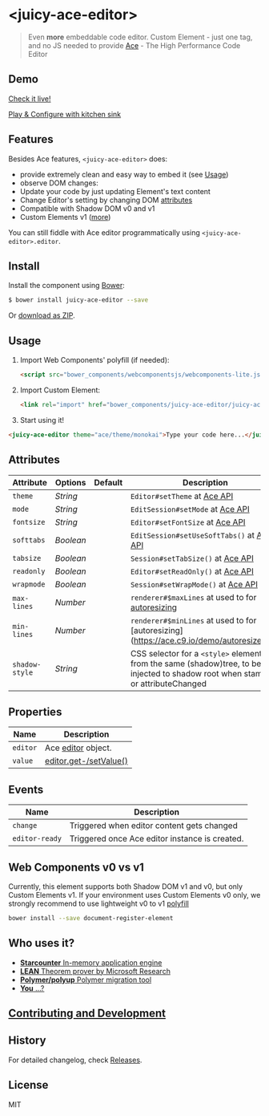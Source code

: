 # &lt;juicy-ace-editor&gt;

> Even <strong>more</strong> embeddable code editor.
> Custom Element - just one tag, and no JS needed to provide
> [Ace](http://ace.c9.io/) - The High Performance Code Editor

## Demo

[Check it live!](http://juicy.github.io/juicy-ace-editor)

[Play & Configure with kitchen sink](http://juicy.github.io/juicy-ace-editor/kitchen-sink.html)

## Features

Besides Ace features, `<juicy-ace-editor>` does:

 - provide extremely clean and easy way to embed it (see [Usage](#usage))
 - observe DOM changes:
  - Update your code by just updating Element's text content
  - Change Editor's setting by changing DOM [attributes](#attributes)
 - Compatible with Shadow DOM v0 and v1
 - Custom Elements v1 ([more](#web-components-v0-vs-v1))

You can still fiddle with Ace editor programmatically using `<juicy-ace-editor>.editor`.

## Install

Install the component using [Bower](http://bower.io/):

```sh
$ bower install juicy-ace-editor --save
```

Or [download as ZIP](https://github.com/juicy/juicy-ace-editor/archive/master.zip).

## Usage

1. Import Web Components' polyfill (if needed):

    ```html
    <script src="bower_components/webcomponentsjs/webcomponents-lite.js"></script>
    ```

2. Import Custom Element:

    ```html
    <link rel="import" href="bower_components/juicy-ace-editor/juicy-ace-editor.html">
    ```

3. Start using it!

   <!--
   ```
   <custom-element-demo>
     <template>
       <script src="../webcomponentsjs/webcomponents-lite.js"></script>
       <link rel="import" href="juicy-ace-editor.html">
       <next-code-block></next-code-block>
     </template>
   </custom-element-demo>
   ```
   -->

  ```html
  <juicy-ace-editor theme="ace/theme/monokai">Type your code here...</juicy-ace-editor>
  ```

## Attributes

Attribute   | Options   | Default | Description
---         | ---       | ---     | ---
`theme`     | *String*  |         | `Editor#setTheme` at [Ace API](http://ace.c9.io/#nav=api&api=editor)
`mode`      | *String*  |         | `EditSession#setMode` at [Ace API](http://ace.c9.io/#nav=api&api=edit_session)
`fontsize`  | *String*  |         | `Editor#setFontSize` at [Ace API](http://ace.c9.io/#nav=api&api=editor)
`softtabs`  | *Boolean* |         | `EditSession#setUseSoftTabs()` at [Ace API](http://ace.c9.io/#nav=api&api=edit_session)
`tabsize`   | *Boolean* |         | `Session#setTabSize()` at [Ace API](http://ace.c9.io/#nav=api&api=edit_session)
`readonly`  | *Boolean* |         | `Editor#setReadOnly()` at [Ace API](http://ace.c9.io/#nav=api&api=editor)
`wrapmode`  | *Boolean* |         | `Session#setWrapMode()` at [Ace API](http://ace.c9.io/#nav=api&api=edit_session)
`max-lines` | *Number*  |         | `renderer#$maxLines` at used to for [autoresizing](https://ace.c9.io/demo/autoresize.html)
`min-lines` | *Number*  |         | `renderer#$minLines` at used to for [autoresizing](https://ace.c9.io/demo/autoresize.html
`shadow-style` | *String* |      | CSS selector for a `<style>` element, from the same (shadow)tree, to be injected to shadow root when stamped or attributeChanged

## Properties

Name        |  Description
---         | ---
`editor`    | Ace [editor](http://ace.c9.io/#nav=api&api=editor) object.
`value`     | [editor.get-/setValue()](http://ace.c9.io/#nav=api&api=editor)

## Events

Name           |  Description
---            | ---
`change`       | Triggered when editor content gets changed
`editor-ready` | Triggered once Ace editor instance is created.

## Web Components v0 vs v1

Currently, this element supports both Shadow DOM v1 and v0, but only Custom Elements v1.
If your environment uses Custom Elements v0 only, we strongly recommend to use lightweight v0 to v1 [polyfill](https://github.com/WebReflection/document-register-element)
```sh
bower install --save document-register-element
```

## Who uses it?

- [**Starcounter** In-memory application engine](http://starcounter.com/)
- [**LEAN** Theorem prover by Microsoft Research](https://leanprover.github.io/)
- [**Polymer/polyup** Polymer migration tool](http://polymerlabs.github.io/polyup/)
- [**You** ...?](https://github.com/Juicy/juicy-ace-editor/edit/master/README.md#L107)


## [Contributing and Development](CONTRIBUTING.md)

## History

For detailed changelog, check [Releases](https://github.com/PuppetJs/redirect/releases).

## License

MIT
